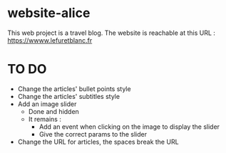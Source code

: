 # website-alice

This web project is a travel blog. The website is reachable at this URL : https://wwww.lefuretblanc.fr

# TO DO

- Change the articles' bullet points style
- Change the articles' subtitles style
- Add an image slider
  - Done and hidden
  - It remains :
    - Add an event when clicking on the image to display the slider
    - Give the correct params to the slider
- Change the URL for articles, the spaces break the URL
